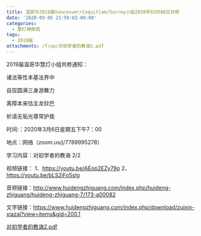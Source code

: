 ```yaml
---
title: 温哥华2019届Vancouver/Coquitlam/Surrey小组2020年03月06日共修
date: '2020-03-05 21:50:02-08:00'
categories:
  - 慧灯禅修班
tags:
  - 2019届
attachments: /f/up/对初学者的教诲2.pdf
---
```

2019届温哥华慧灯小组共修通知：

诸法等性本基法界中

自现圆满三身游舞力

离障本来怙主龙钦巴

祈请无垢光尊常护我

时间:：2020年3月6日星期五下午7：00

地点：网络（zoom.us/j/7789995278）

学习内容：对初学者的教诲 2/2

视频链接：
1、https://youtu.be/AEop2EZy79o
2、https://youtu.be/bLS2iFo5sIg

音频链接：http://www.huidengzhiguang.com/index.php/huideng-zhiguang/huideng-zhiguang-7/173-a00082

文字链接：https://www.huidengzhiguang.com/index.php/download/zuixin-xiazai?view=items&gid=200.1

[对初学者的教诲2.pdf](https://s3.ca-central-1.wasabisys.com/hddata/f.huidengchanxiu.net/hdv/f/up/对初学者的教诲2.pdf)
